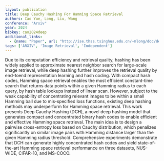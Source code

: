 ```yaml
---
layout: publication
title: Deep Cauchy Hashing For Hamming Space Retrieval
authors: Cao Yue, Long, Liu, Wang
conference: "Arxiv"
year: 2024
bibkey: cao2024deep
additional_links:
  - {name: "Paper", url: "http://ise.thss.tsinghua.edu.cn/~mlong/doc/deep-cauchy-hashing-cvpr18.pdf"}
tags: ['ARXIV', 'Image Retrieval', 'Independent']
---
```

Due to its computation efficiency and retrieval quality, hashing has been widely applied to approximate nearest neighbor search for large-scale image retrieval, while deep hashing further improves the retrieval quality by end-toend representation learning and hash coding. With compact hash codes, Hamming space retrieval enables the most efficient constant-time search that returns data points within a given Hamming radius to each query, by hash table lookups instead of linear scan. However, subject to the weak capability of concentrating relevant images to be within a small Hamming ball due to mis-specified loss functions, existing deep hashing methods may underperform for Hamming space retrieval. This work presents Deep Cauchy Hashing (DCH), a novel deep hashing model that generates compact and concentrated binary hash codes to enable efficient and effective Hamming space retrieval. The main idea is to design a pairwise cross-entropy loss based on Cauchy distribution, which penalizes significantly on similar image pairs with Hamming distance larger than the given Hamming radius threshold. Comprehensive experiments demonstrate that DCH can generate highly concentrated hash codes and yield state-of-the-art Hamming space retrieval performance on three datasets, NUS-WIDE, CIFAR-10, and MS-COCO.
